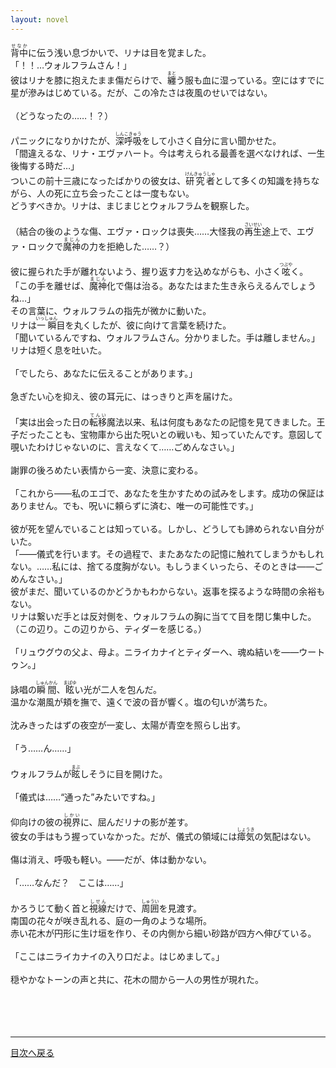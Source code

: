 ```yaml
---
layout: novel
---
```

<ruby>背中<rt>せなか</rt></ruby>に伝う浅い息づかいで、リナは目を覚ました。<br>
「！！…ウォルフラムさん！」<br>
彼はリナを膝に抱えたまま傷だらけで、<ruby>纏<rt>まと</rt></ruby>う服も血に湿っている。空にはすでに星が滲みはじめている。だが、この冷たさは夜風のせいではない。<br>
<br>
（どうなったの……！？）<br>
<br>
パニックになりかけたが、<ruby>深呼吸<rt>しんこきゅう</rt></ruby>をして小さく自分に言い聞かせた。<br>
「間違えるな、リナ・エヴァハート。今は考えられる最善を選べなければ、一生後悔する時だ…」<br>
ついこの前十三歳になったばかりの彼女は、<ruby>研究者<rt>けんきゅうしゃ</rt></ruby>として多くの知識を持ちながら、人の死に立ち会ったことは一度もない。<br>
どうすべきか。リナは、まじまじとウォルフラムを観察した。<br>
<br>
（結合の後のような傷、エヴァ・ロックは喪失……大怪我の<ruby>再生<rt>さいせい</rt></ruby>途上で、エヴァ・ロックで<ruby>魔神<rt>まじん</rt></ruby>の力を拒絶した……？）<br>
<br>
彼に握られた手が離れないよう、握り返す力を込めながらも、小さく<ruby>呟<rt>つぶや</rt></ruby>く。<br>
「この手を離せば、<ruby>魔神<rt>まじん</rt></ruby>化で傷は治る。あなたはまた生き永らえるんでしょうね…」<br>
その言葉に、ウォルフラムの指先が微かに動いた。<br>
リナは<ruby>一瞬<rt>いっしゅん</rt></ruby>目を丸くしたが、彼に向けて言葉を続けた。<br>
「聞いているんですね、ウォルフラムさん。分かりました。手は離しません。」<br>
リナは短く息を吐いた。<br>
<br>
「でしたら、あなたに伝えることがあります。」<br>
<br>
急ぎたい心を抑え、彼の耳元に、はっきりと声を届けた。<br>
<br>
「実は出会った日の<ruby>転移<rt>てんい</rt></ruby>魔法以来、私は何度もあなたの記憶を見てきました。王子だったことも、宝物庫から出た呪いとの戦いも、知っていたんです。意図して覗いたわけじゃないのに、言えなくて……ごめんなさい。」<br>
<br>
謝罪の後ろめたい表情から一変、決意に変わる。<br>
<br>
「これから――私のエゴで、あなたを生かすための試みをします。成功の保証はありません。でも、呪いに頼らずに済む、唯一の可能性です。」<br>
<br>
彼が死を望んでいることは知っている。しかし、どうしても諦められない自分がいた。<br>
「――儀式を行います。その過程で、またあなたの記憶に触れてしまうかもしれない。……私には、捨てる度胸がない。もしうまくいったら、そのときは――ごめんなさい。」<br>
彼がまだ、聞いているのかどうかもわからない。返事を探るような時間の余裕もない。<br>
リナは繋いだ手とは反対側を、ウォルフラムの胸に当てて目を閉じ集中した。<br>
（この辺り。この辺りから、ティダーを感じる。）<br>
<br>
「リュウグウの父よ、母よ。ニライカナイとティダーへ、魂ぬ結いを――ウートゥン。」<br>
<br>
詠唱の<ruby>瞬間<rt>しゅんかん</rt></ruby>、<ruby>眩<rt>まばゆ</rt></ruby>い光が二人を包んだ。  <br>
温かな潮風が頬を撫で、遠くで波の音が響く。塩の匂いが満ちた。<br>
<br>
沈みきったはずの夜空が一変し、太陽が青空を照らし出す。<br>
<br>
「う……ん……」<br>
<br>
ウォルフラムが<ruby>眩<rt>まぶ</rt></ruby>しそうに目を開けた。<br>
<br>
「儀式は……“通った”みたいですね。」<br>
<br>
仰向けの彼の<ruby>視界<rt>しかい</rt></ruby>に、屈んだリナの影が差す。  <br>
彼女の手はもう握っていなかった。だが、儀式の領域には<ruby>瘴気<rt>しょうき</rt></ruby>の気配はない。<br>
<br>
傷は消え、呼吸も軽い。――だが、体は動かない。<br>
<br>
「……なんだ？　ここは……」<br>
<br>
かろうじて動く首と<ruby>視線<rt>しせん</rt></ruby>だけで、<ruby>周囲<rt>しゅうい</rt></ruby>を見渡す。  <br>
南国の花々が咲き乱れる、庭の一角のような場所。  <br>
赤い花木が円形に生け垣を作り、その内側から細い砂路が四方へ伸びている。<br>
<br>
「ここはニライカナイの入り口だよ。はじめまして。」<br>
<br>
穏やかなトーンの声と共に、花木の間から一人の男性が現れた。<br>
<br>
<br>
<br>
<br>
  
---

  [目次へ戻る](https://mikakoworld.github.io/unison-gate-beta/)